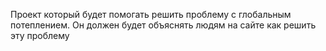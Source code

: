 Проект который будет помогать решить проблему с глобальным потеплением. Он должен будет объяснять людям на сайте как решить эту проблему
